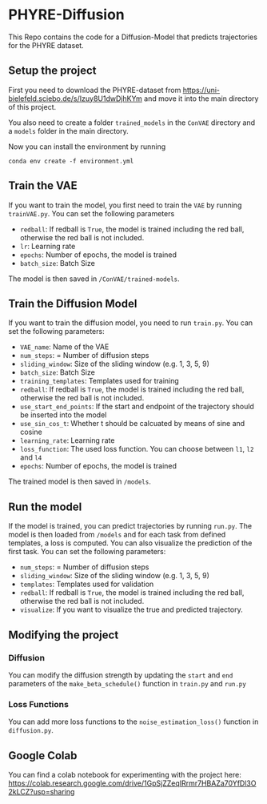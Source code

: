 # PHYRE-Diffusion

This Repo contains the code for a Diffusion-Model that predicts trajectories for the PHYRE dataset.

## Setup the project

First you need to download the PHYRE-dataset from https://uni-bielefeld.sciebo.de/s/Izuy8U1dwDjhKYm and move it into the main directory of this project.

You also need to create a folder `trained_models` in the `ConVAE` directory and a `models` folder in the main directory.

Now you can install the environment by running
```
conda env create -f environment.yml
```

## Train the VAE
If you want to train the model, you first need to train the `VAE` by running `trainVAE.py`.
You can set the following parameters
* `redball`: If redball is `True`, the model is trained including the red ball, otherwise the red ball is not included.
* `lr`: Learning rate
* `epochs`: Number of epochs, the model is trained
* `batch_size`: Batch Size

The model is then saved in `/ConVAE/trained-models`.

## Train the Diffusion Model
If you want to train the diffusion model, you need to run `train.py`.
You can set the following parameters:

* `VAE_name`: Name of the VAE
* `num_steps`: = Number of diffusion steps
* `sliding_window`: Size of the sliding window (e.g. 1, 3, 5, 9)
* `batch_size`: Batch Size
* `training_templates`: Templates used for training
* `redball`: If redball is `True`, the model is trained including the red ball, otherwise the red ball is not included.
* `use_start_end_points`: If the start and endpoint of the trajectory should be inserted into the model
* `use_sin_cos_t`: Whether t should be calcuated by means of sine and cosine
* `learning_rate`: Learning rate
* `loss_function`: The used loss function. You can choose between `l1`, `l2` and `l4`
* `epochs`: Number of epochs, the model is trained

The trained model is then saved in `/models`.

## Run the model
If the model is trained, you can predict trajectories by running `run.py`. The model is then loaded from `/models` and for each
task from defined templates, a loss is computed. You can also visualize the prediction of the first task.
You can set the following parameters:
* `num_steps`: = Number of diffusion steps
* `sliding_window`: Size of the sliding window (e.g. 1, 3, 5, 9)
* `templates`: Templates used for validation
* `redball`: If redball is `True`, the model is trained including the red ball, otherwise the red ball is not included.
* `visualize`: If you want to visualize the true and predicted trajectory.

## Modifying the project

### Diffusion
You can modify the diffusion strength by updating the `start` and `end` parameters of the `make_beta_schedule()` function in `train.py` and `run.py`

### Loss Functions
You can add more loss functions to the `noise_estimation_loss()` function in `diffusion.py`.

## Google Colab
You can find a colab notebook for experimenting with the project here: https://colab.research.google.com/drive/1GpSjZZeqIRrmr7HBAZa70YfDl3O2kLCZ?usp=sharing
